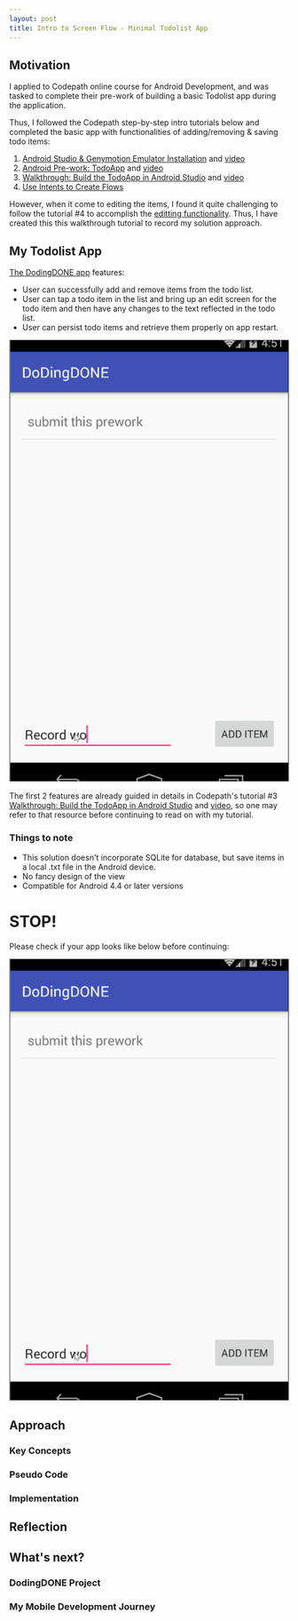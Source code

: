 ```yaml
---
layout: post
title: Intro to Screen Flow - Minimal Todolist App
---
```


## Motivation
I applied to Codepath online course for Android Development, and was tasked to complete their pre-work of building a basic Todolist app during the application.

Thus, I followed the Codepath step-by-step intro tutorials below and completed the basic app with functionalities of adding/removing & saving todo items:

1. [Android Studio & Genymotion Emulator Installation](https://docs.google.com/presentation/d/1iD0sMc-qIG80yZ1AQfDU5nxSAl3Xe4nx-2W_g9yzMSM/edit?usp=sharing) and [video](https://vimeo.com/113893631)
2. [Android Pre-work: TodoApp](http://courses.codepath.com/snippets/intro_to_android/prework) and [video](https://vimeo.com/113893630)
3. [Walkthrough: Build the TodoApp in Android Studio](https://docs.google.com/presentation/d/15JnmfmFa0hJOEkBhG_TeymChLzDzpOTJvBlOj29A9fY/edit?usp=sharing) and [video](https://vimeo.com/72475810)
4. [Use Intents to Create Flows](http://guides.codepath.com/android/Using-Intents-to-Create-Flows)

However, when it come to editing the items, I found it quite challenging to follow the tutorial #4 to accomplish the [editting functionality](http://courses.codepath.com/snippets/intro_to_android/prework#heading-conceptual-overview).
Thus, I have created this this walkthrough tutorial to record my solution approach.

## My Todolist App

[The DodingDONE app](https://github.com/arishuynhvan/dodingDONE) features:
- User can successfully add and remove items from the todo list.
- User can tap a todo item in the list and bring up an edit screen for the todo item and then have any changes to the text reflected in the todo list.
- User can persist todo items and retrieve them properly on app restart.

![DodingDone v0.1.0 Demo](/images/dodingDONE-v0.1.0.gif)

The first 2 features are already guided in details in Codepath's tutorial #3 [Walkthrough: Build the TodoApp in Android Studio](https://docs.google.com/presentation/d/15JnmfmFa0hJOEkBhG_TeymChLzDzpOTJvBlOj29A9fY/edit?usp=sharing) and [video](https://vimeo.com/72475810),
so one may refer to that resource before continuing to read on with my tutorial.

### Things to note
- This solution doesn't incorporate SQLite for database, but save items in a local .txt file in the Android device.
- No fancy design of the view
- Compatible for Android 4.4 or later versions

# STOP!

Please check if your app looks like below before continuing:

![DodingDONE v0.0.1 Demo](/images/dodingDONE-v0.1.0.gif)

## Approach

### Key Concepts

### Pseudo Code

### Implementation


## Reflection


## What's next?

### DodingDONE Project

### My Mobile Development Journey



